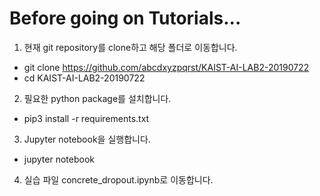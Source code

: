 # Before going on Tutorials...

1. 현재 git repository를 clone하고 해당 폴더로 이동합니다.

* git clone https://github.com/abcdxyzpqrst/KAIST-AI-LAB2-20190722
* cd KAIST-AI-LAB2-20190722

2. 필요한 python package를 설치합니다.

* pip3 install -r requirements.txt

3. Jupyter notebook을 실행합니다.

* jupyter notebook

4. 실습 파일 concrete_dropout.ipynb로 이동합니다.
